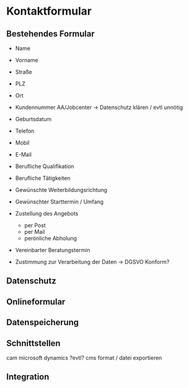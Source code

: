 # Kontaktformular

## Bestehendes Formular
+ Name
+ Vorname
+ Straße
+ PLZ
+ Ort
+ Kundennummer AA/Jobcenter -> Datenschutz klären / evtl unnötig
+ Geburtsdatum
+ Telefon
+ Mobil
+ E-Mail
+ Berufliche Qualifikation
+ Berufliche Tätigkeiten
+ Gewünschte Weiterbildungsrichtung
+ Gewünschter Starttermin / Umfang
+ Zustellung des Angebots
    + per Post
    + per Mail
    + perönliche Abholung
+ Vereinbarter Beratungstermin

+ Zustimmung zur Verarbeitung der Daten -> DGSVO Konform?



## Datenschutz

## Onlineformular

## Datenspeicherung

## Schnittstellen
cam microsoft dynamics ?evtl?
cms format / datei exportieren

## Integration


